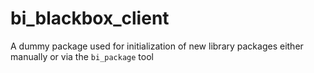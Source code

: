 # bi_blackbox_client

A dummy package used for initialization of new library packages
either manually or via the `bi_package` tool
